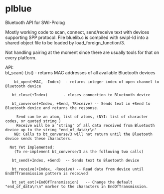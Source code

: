 # plblue
Bluetooth API for SWI-Prolog

Mostly working code to scan, connect, send/receive text with devices supporting SPP protocol.
File bluelib.c is compiled with swipl-ld into a shared object file to be loaded by load_foreign_function/3.

Not handling pairing at the moment since there are usually tools for that on every platform.

API:   
        bt_scan(-List)         - returns MAC addresses of all available Bluetooth devices
        
        bt_open(+MAC, -Index)  - returns integer index of open channel to Bluetooth device
        
       bt_close(+Index)       - closes connection to Bluetooth device
       
       bt_converse(+Index, +Send, ?Receive) -- Sends text in +Send to Bluetooth device and returns the response.
       
         Send can be an atom, list of atoms, (NYI: list of character codes, or quoted string )
         Receive will be a 'string' of all data received from Bluetooth device up to the string "end_of_data\r\n"
        NB: Calls to bt_converse/3 will not return until the Bluetooth device sends these characters.
     
      Not Yet Implemented:
        (To re-implement bt_converse/3 as the following two calls)
        
       bt_send(+Index, +Send)  -- Sends text to Bluetooth device
       
       bt_receive(+Index, -Receive) -- Read data from device until EndOfTransmission pattern is received
       
       bt_set_eot(+EndOfTransmission)   -- Change the default "end_of_data\r\n" marker to the characters in EndOfTransmission.
       
        
